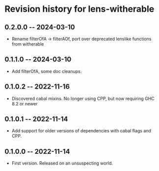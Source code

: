 # Revision history for lens-witherable

## 0.2.0.0 -- 2024-03-10

* Rename filterOfA -> filterAOf, port over deprecated lenslike functions from witherable

## 0.1.1.0 -- 2024-03-10

* Add filterOfA, some doc cleanups.

## 0.1.0.2 -- 2022-11-16

* Discovered cabal mixins. No longer using CPP, but now requiring GHC 8.2 or newer

## 0.1.0.1 -- 2022-11-14

* Add support for older versions of dependencies with cabal flags and CPP.

## 0.1.0.0 -- 2022-11-14

* First version. Released on an unsuspecting world.
